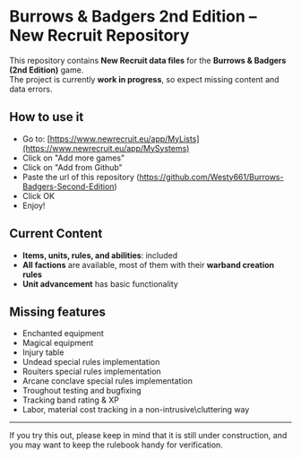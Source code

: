 # Burrows & Badgers 2nd Edition – New Recruit Repository

This repository contains **New Recruit data files** for the **Burrows & Badgers (2nd Edition)** game.  
The project is currently **work in progress**, so expect missing content and data errors.

## How to use it 
- Go to: [https://www.newrecruit.eu/app/MyLists](https://www.newrecruit.eu/app/MySystems)
- Click on "Add more games"
- Click on "Add from Github"
- Paste the url of this repository (https://github.com/Westy661/Burrows-Badgers-Second-Edition)
- Click OK
- Enjoy!
  

## Current Content
- **Items, units, rules, and abilities**: included
- **All factions** are available, most of them with their **warband creation rules**  
- **Unit advancement** has basic functionality
  
## Missing features
- Enchanted equipment
- Magical equipment
- Injury table 
- Undead special rules implementation
- Rouiters special rules implementation
- Arcane conclave special rules implementation
- Troughout testing and bugfixing
- Tracking band rating & XP
- Labor, material cost tracking in a non-intrusive\cluttering way 
---

If you try this out, please keep in mind that it is still under construction, and you may want to keep the rulebook handy for verification.

